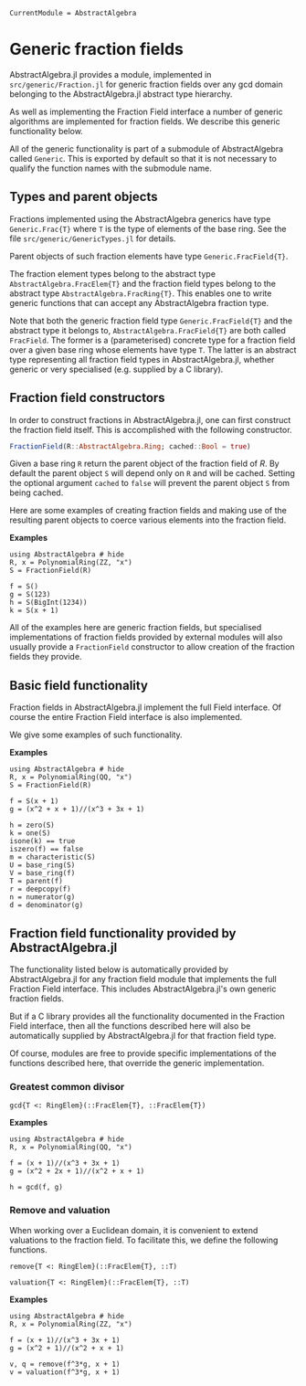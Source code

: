 ```@meta
CurrentModule = AbstractAlgebra
```

# Generic fraction fields

AbstractAlgebra.jl provides a module, implemented in `src/generic/Fraction.jl` for
generic fraction fields over any gcd domain belonging to the AbstractAlgebra.jl
abstract type hierarchy.

As well as implementing the Fraction Field interface a number of generic algorithms are
implemented for fraction fields. We describe this generic functionality below.

All of the generic functionality is part of a submodule of AbstractAlgebra called
`Generic`. This is exported by default so that it is not necessary to qualify the
function names with the submodule name.

## Types and parent objects

Fractions implemented using the AbstractAlgebra generics have type `Generic.Frac{T}`
where `T` is the type of elements of the base ring. See the file
`src/generic/GenericTypes.jl` for details.

Parent objects of such fraction elements have type `Generic.FracField{T}`.

The fraction element types belong to the abstract type `AbstractAlgebra.FracElem{T}`
and the fraction field types belong to the abstract type `AbstractAlgebra.FracRing{T}`.
This enables one to write generic functions that can accept any AbstractAlgebra
fraction type.

Note that both the generic fraction field type `Generic.FracField{T}` and the abstract
type it belongs to, `AbstractAlgebra.FracField{T}` are both called `FracField`. The 
former is a (parameterised) concrete type for a fraction field over a given base ring
whose elements have type `T`. The latter is an abstract type representing all
fraction field types in AbstractAlgebra.jl, whether generic or very specialised (e.g.
supplied by a C library).

## Fraction field constructors

In order to construct fractions in AbstractAlgebra.jl, one can first construct the
fraction field itself. This is accomplished with the following constructor.

```julia
FractionField(R::AbstractAlgebra.Ring; cached::Bool = true)
```

Given a base ring `R` return the parent object of the fraction field of $R$. By default
the parent object `S` will depend only on `R` and will be cached. Setting the optional
argument `cached` to `false` will prevent the parent object `S` from being cached.

Here are some examples of creating fraction fields and making use of the
resulting parent objects to coerce various elements into the fraction field.

**Examples**

```@repl
using AbstractAlgebra # hide
R, x = PolynomialRing(ZZ, "x")
S = FractionField(R)

f = S()
g = S(123)
h = S(BigInt(1234))
k = S(x + 1)
```

All of the examples here are generic fraction fields, but specialised implementations
of fraction fields provided by external modules will also usually provide a
`FractionField` constructor to allow creation of the fraction fields they provide.

## Basic field functionality

Fraction fields in AbstractAlgebra.jl implement the full Field interface. Of course
the entire Fraction Field interface is also implemented.

We give some examples of such functionality.

**Examples**

```@repl
using AbstractAlgebra # hide
R, x = PolynomialRing(QQ, "x")
S = FractionField(R)

f = S(x + 1)
g = (x^2 + x + 1)//(x^3 + 3x + 1)

h = zero(S)
k = one(S)
isone(k) == true
iszero(f) == false
m = characteristic(S)
U = base_ring(S)
V = base_ring(f)
T = parent(f)
r = deepcopy(f)
n = numerator(g)
d = denominator(g)
```

## Fraction field functionality provided by AbstractAlgebra.jl

The functionality listed below is automatically provided by AbstractAlgebra.jl for
any fraction field module that implements the full Fraction Field interface.
This includes AbstractAlgebra.jl's own generic fraction fields.

But if a C library provides all the functionality documented in the Fraction Field
interface, then all the functions described here will also be automatically supplied by
AbstractAlgebra.jl for that fraction field type.

Of course, modules are free to provide specific implementations of the functions
described here, that override the generic implementation.

### Greatest common divisor

```@docs
gcd{T <: RingElem}(::FracElem{T}, ::FracElem{T})
```

**Examples**

```@repl
using AbstractAlgebra # hide
R, x = PolynomialRing(QQ, "x")

f = (x + 1)//(x^3 + 3x + 1)
g = (x^2 + 2x + 1)//(x^2 + x + 1)

h = gcd(f, g)
```

### Remove and valuation

When working over a Euclidean domain, it is convenient to extend valuations to the
fraction field. To facilitate this, we define the following functions.

```@docs
remove{T <: RingElem}(::FracElem{T}, ::T)
```

```@docs
valuation{T <: RingElem}(::FracElem{T}, ::T)
```

**Examples**

```@repl
using AbstractAlgebra # hide
R, x = PolynomialRing(ZZ, "x")

f = (x + 1)//(x^3 + 3x + 1)
g = (x^2 + 1)//(x^2 + x + 1)

v, q = remove(f^3*g, x + 1)
v = valuation(f^3*g, x + 1)
```

